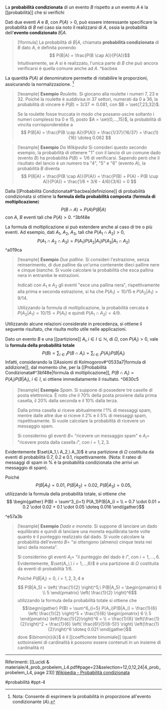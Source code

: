 La **probabilità condizionata** di un evento $B$ rispetto a un evento $A$ è la [[probabilità]] che si verifichi 

Dati due eventi $A$ e $B$, con $P(A) \gt 0$, può essere interessante specificare la probabilità di $B$ nel caso sia noto il realizzarsi di $A$, ossia la probabilità dell'**evento condizionato** $B | A$.
>[!formula]
La probabilità di $B|A$, chiamata **probabilità condizionata** di $B$ dato $A$, è definita ponendo $$ P(B|A) = \frac{P(B \cap A)}{P(A)}$$Intuitivamente, se $A$ si è realizzato, l'unica parte di $B$ che può ancora verificarsi è quella comune anche ad $A$. ^bacbea

La quantità $P(A)$ al denominatore permette di ristabilire le proporzioni, assicurando la normalizzazione. [^nota]

>[!example] **Esempio**
>*Roulette*. Si giocano alla roulette i numeri 7, 23 e 32. Poiché la roulette è suddivisa in 37 settori, numerati da 0 a 36, la probabilità di vincere è $P(B) = 3/37 \doteq 0.081$, con $B = \set{7,23,32}$.
>
>Se la roulette fosse truccata in modo che possano uscire soltanto i numeri complessi tra 0 e 15, posto $A = \set{0,...,15}$, la probabilità di vincita corrisponderebbe a $$ P(B|A) = \frac{P(B \cap A)}{P(A)} = \frac{1/37}{16/37} = \frac{1}{16} \doteq 0.062 $$

>[!example] **Esempio**
>*Da Wikipedia*
>Si consideri questo secondo esempio, la probabilità di ottenere "1" con il lancio di un comune dado (evento $B$) ha probabilità $P(B) = 1/6$ di verificarsi. Sapendo però che il risultato del lancio è un numero tra "4", "5" e "6" (evento $A$), la probabilità $B$ diventa $$ P(B|A) = \frac{P(B \cap A)}{P(A)} = \frac{P(B) + P(A) - P(B \cup A)}{P(A)} = \frac{1/6 + 3/6 - 4/6}{3/6} = 0 $$

Dalla [[Probabilità Condizionata#^bacbea|definizione]] di probabilità condizionata si ottiene la **formula della probabilità composta** (**formula di moltiplicazione**) $$ P(B\cap A) = P(A) P(B|A) $$con $A,\ B$ eventi tali che $P(A) \gt 0$. ^3bf48e

La formula di moltiplicazione si può estendere anche al caso di tre o più eventi. Ad esempio, dati $A_1,\ A_2,\ A_3$, tali che $P(A_1 \cap A_2) \gt 0$, $$ P(A_1 \cap A_2 \cap A_3) = P(A_1)P(A_2|A_1)P(A_3|A_1 \cap A_2)$$  ^a019ca
>[!example] **Esempio**
>*Due palline*. Si consideri l'estrazione, senza reinserimento, di due palline da un'urna contenente dieci palline nere e cinque bianche. Si vuole calcolare la probabilità che esca pallina nera in entrambe le estrazioni.
>
>Indicati con $A_1$ e $A_2$ gli eventi "esce una pallina nera", rispettivamente alla prima e seconda estrazione, si ha che $P(A_1) = 10/15$ e $P(A_2|A_1) = 9/14$.
>
>Utilizzando la formula di moltiplicazione, la probabilità cercata è $P(A_2|A_1) = 10/15 = P(A_1)$ e quindi $P(A_1 \cap A_2) = 4/9$.

Utilizzando alcune relazioni considerate in precedenza, si ottiene il seguente risultato, che risulta molto utile nelle applicazioni.

Dato un evento $B$ e una [[partizione]] $A_i, i \in I \subseteq \mathbb{N}$, di $\Omega$, con $P(A_i) \gt 0$, vale la **formula della probabilità totale** $$ P(B) = \sum_{i \in I} P(B \cap A_i) = \sum_{i \in I} P(A_i) P(B|A_i)$$Infatti, considerando la [[Assiomi di Kolmogorov#^0533a7|formula di addizione]], dal momento che, per la [[Probabilità Condizionata#^3bf48e|formula di moltiplicazione]], $P(B \cap A_i) = P(A_i)P(B|A_i),\ i \in I$, si ottiene immediatamente il risultato. ^0630c5

>[!example] **Esempio**
>*Spam*. Si suppone di possedere tre caselle di posta elettronica.
>È noto che il 70% della posta proviene dalla prima casella, il 20% dalla seconda e il 10% dalla terza.
>
>Dalla prima casella si riceve abitualmente l'1% di messaggi spam, mentre dalle altre due si riceve il 2% e il 5% di messaggi spam, rispettivamente.
>Si vuole calcolare la probabilità di ricevere un messaggio spam.
>
>Si considerino gli eventi $B=$ "ricevere un messaggio spam" e $A_i=$ "ricevere posta dalla casella $i$", con $i=1,2,3$.
>
Evidentemente $\set{A_1,\ A_2,\ A_3}$ è una partizione di $\Omega$ costituita da eventi di probabilità $0.7,\ 0.2$ e $0.1$, rispettivamente.
(Nota: Il rateo di messaggi di spam in % è la probabilità condizionata che arrivi un messaggio di spam).
>
Poiché $$P(B|A_1) = 0.01,\ P(B|A_2) = 0.02,\ P(B|A_3)=0.05,$$utilizzando la formula della probabilità totale, si ottiene che $$ \begin{gather} 
P(B) = \sum^3_{i=1} P(A_1)P(B|A_i) = \\ 
= 0.7 \cdot 0.01 + 0.2 \cdot 0.02 + 0.1 \cdot 0.05 \doteq 0.016 \end{gather}$$

^e57a3b


>[!example] **Esempio**
>*Dado e moneta*. Si suppone di lanciare un dado equilibrato e quindi di lanciare una moneta equilibrata tante volte quanto è il punteggio realizzato dal dado. Si vuole calcolare la probabilità dell'evento $B =$ "si ottengono (almeno) cinque testa nei lanci della moneta".
>
>Si considerino gli eventi $A_i =$ "il punteggio del dado è $i$", con $i = 1,...,6$. Evidentemente, $\set{A_i,\ i = 1,...,6}$ è una partizione di $\Omega$ costituita da eventi di probabilità $1/6$.
>
>Poiché $P(B|A_i) = 0,\ i=1,2,3,4$ e $$ P(B|A_5) = \left( \frac{1}{2} \right)^5,\ P(B|A_5) = \begin{pmatrix} 6 \\ 5 \end{pmatrix} \left( \frac{1}{2} \right)^6$$
utilizzando la formula della probabilità totale si ottiene che $$\begin{gather} P(B) = \sum^6_{i=5} P(A_i)P(B|A_i) = \frac{1}{6} \left( \frac{1}{2} \right)^5 + \frac{1}{6} \begin{pmatrix} 6 \\ 5 \end{pmatrix} \left(\frac{1}{2}\right)^6 = \\ 
= \frac{1}{6} \left(\frac{1}{2}\right)^2 + \frac{1}{6} \left( \frac{6!}{5!(6-5)!} \right) \left(\frac{1}{2}\right)^6 \doteq 0.021 \end{gather}$$dove $\binom{n}{k}$ è il [[coefficiente binomiale]] (quanti sottoinsiemi di cardinalità $k$ possono essere contenuti in un insieme di cardinalità $n$)

***
Riferimenti:
[[Lucidi & materiale/4_prob_probelem_L4.pdf#page=23&selection=12,0,12,24|4_prob_probelem_L4, page 23]]
[Wikipedia - Probabilità condizionata](https://it.wikipedia.org/wiki/Probabilit%C3%A0_condizionata?useskin=vector)

[^nota]:Nota: Consente di esprimere la probabilità in proporzione all'evento condizionante ($A$).

#probabilità 
#ppt-4 